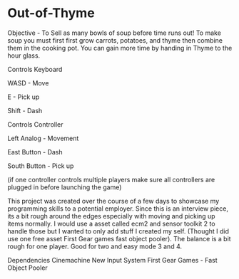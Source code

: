 # Out-of-Thyme
Objective - To Sell as many bowls of soup before time runs out! To make soup you must first first grow carrots, potatoes, and thyme then combine them in the cooking pot. You can gain more time by handing in Thyme to the hour glass. 

Controls Keyboard 

WASD - Move

E - Pick up

Shift - Dash

Controls Controller

Left Analog - Movement 

East Button - Dash 

South Button - Pick up

(if one controller controls multiple players make sure all controllers are plugged in before launching the game)

This project was created over the course of a few days to showcase my programming skills to a potential employer. Since this is an interview piece, its a bit rough around the edges especially with moving and picking up items normally. I would use a asset called ecm2 and sensor toolkit 2 to handle those but I wanted to only add stuff I created my self. (Thought I did use one free asset First Gear games fast object pooler). The balance is a bit rough for one player. Good for two and easy mode 3 and 4.

Dependencies
Cinemachine
New Input System
First Gear Games - Fast Object Pooler
